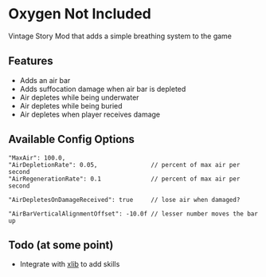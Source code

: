 # Oxygen Not Included
Vintage Story Mod that adds a simple breathing system to the game

## Features

- Adds an air bar
- Adds suffocation damage when air bar is depleted
- Air depletes while being underwater
- Air depletes while being buried
- Air depletes when player receives damage

## Available Config Options
```
"MaxAir": 100.0,
"AirDepletionRate": 0.05,               // percent of max air per second
"AirRegenerationRate": 0.1              // percent of max air per second

"AirDepletesOnDamageReceived": true     // lose air when damaged?

"AirBarVerticalAlignmentOffset": -10.0f // lesser number moves the bar up
```

## Todo (at some point)

- Integrate with [xlib](https://www.vintagestory.at/forums/topic/1720-xlib-and-xskills/) to add skills
